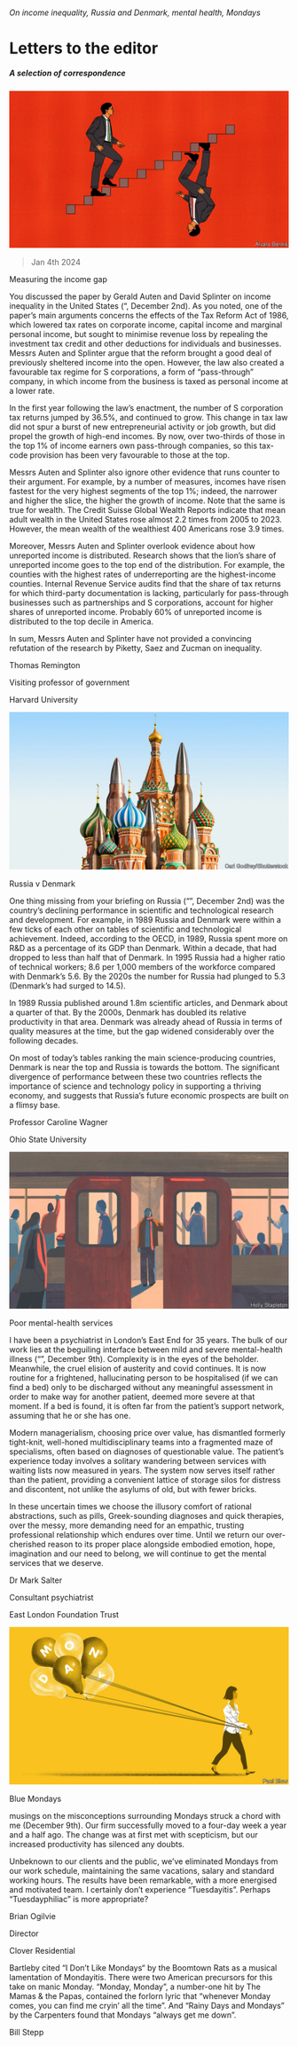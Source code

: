 ###### On income inequality, Russia and Denmark, mental health, Mondays

# Letters to the editor 

##### A selection of correspondence 

![image](images/20231202_FND000.jpg) 

> Jan 4th 2024 


Measuring the income gap

You discussed the paper by Gerald Auten and David Splinter on income inequality in the United States (“, December 2nd). As you noted, one of the paper’s main arguments concerns the effects of the Tax Reform Act of 1986, which lowered tax rates on corporate income, capital income and marginal personal income, but sought to minimise revenue loss by repealing the investment tax credit and other deductions for individuals and businesses. Messrs Auten and Splinter argue that the reform brought a good deal of previously sheltered income into the open. However, the law also created a favourable tax regime for S corporations, a form of “pass-through” company, in which income from the business is taxed as personal income at a lower rate. 

In the first year following the law’s enactment, the number of S corporation tax returns jumped by 36.5%, and continued to grow. This change in tax law did not spur a burst of new entrepreneurial activity or job growth, but did propel the growth of high-end incomes. By now, over two-thirds of those in the top 1% of income earners own pass-through companies, so this tax-code provision has been very favourable to those at the top. 

Messrs Auten and Splinter also ignore other evidence that runs counter to their argument. For example, by a number of measures, incomes have risen fastest for the very highest segments of the top 1%; indeed, the narrower and higher the slice, the higher the growth of income. Note that the same is true for wealth. The Credit Suisse Global Wealth Reports indicate that mean adult wealth in the United States rose almost 2.2 times from 2005 to 2023. However, the mean wealth of the  wealthiest 400 Americans rose 3.9 times. 

Moreover, Messrs Auten and Splinter overlook evidence about how unreported income is distributed. Research shows that the lion’s share of unreported income goes to the top end of the distribution. For example, the counties with the highest rates of underreporting are the highest-income counties. Internal Revenue Service audits find that the share of tax returns for which third-party documentation is lacking, particularly for pass-through businesses such as partnerships and S corporations, account for higher shares of unreported income. Probably 60% of unreported income is distributed to the top decile in America. 

In sum, Messrs Auten and Splinter have not provided a convincing refutation of the research by Piketty, Saez and Zucman on inequality. 

Thomas Remington

Visiting professor of government

Harvard University


![image](images/20231202_FBD001.jpg) 


Russia v Denmark

One thing missing from your briefing on Russia (“”, December 2nd) was the country’s declining performance in scientific and technological research and development. For example, in 1989 Russia and Denmark were within a few ticks of each other on tables of scientific and technological achievement. Indeed, according to the OECD, in 1989, Russia spent more on R&amp;D as a percentage of its GDP than Denmark. Within a decade, that had dropped to less than half that of Denmark. In 1995 Russia had a higher ratio of technical workers; 8.6 per 1,000 members of the workforce compared with Denmark’s 5.6. By the 2020s the number for Russia had plunged to 5.3 (Denmark’s had surged to 14.5).

In 1989 Russia published around 1.8m scientific articles, and Denmark about a quarter of that. By the 2000s, Denmark has doubled its relative productivity in that area. Denmark was already ahead of Russia in terms of quality measures at the time, but the gap widened considerably over the following decades.

On most of today’s tables ranking the main science-producing countries, Denmark is near the top and Russia is towards the bottom. The significant divergence of performance between these two countries reflects the importance of science and technology policy in supporting a thriving economy, and suggests that Russia’s future economic prospects are built on a flimsy base.

Professor Caroline Wagner

Ohio State University


![image](images/20231209_BRD001.jpg) 


Poor mental-health services

I have been a psychiatrist in London’s East End for 35 years. The bulk of our work lies at the beguiling interface between mild and severe mental-health illness (“”, December 9th). Complexity is in the eyes of the beholder. Meanwhile, the cruel elision of austerity and covid continues. It is now routine for a frightened, hallucinating person to be hospitalised (if we can find a bed) only to be discharged without any meaningful assessment in order to make way for another patient, deemed more severe at that moment. If a bed is found, it is often far from the patient’s support network, assuming that he or she has one. 

Modern managerialism, choosing price over value, has dismantled formerly tight-knit, well-honed multidisciplinary teams into a fragmented maze of specialisms, often based on diagnoses of questionable value. The patient’s experience today involves a solitary wandering between services with waiting lists now measured in years. The system now serves itself rather than the patient, providing a convenient lattice of storage silos for distress and discontent, not unlike the asylums of old, but with fewer bricks. 

In these uncertain times we choose the illusory comfort of rational abstractions, such as pills, Greek-sounding diagnoses and quick therapies, over the messy, more demanding need for an empathic, trusting professional relationship which endures over time. Until we return our over-cherished reason to its proper place alongside embodied emotion, hope, imagination and our need to belong, we will continue to get the mental services that we deserve. 

Dr Mark Salter 

Consultant psychiatrist 

East London Foundation Trust 


![image](images/20231209_WBD020.jpg) 


Blue Mondays

musings on the misconceptions surrounding Mondays struck a chord with me (December 9th). Our firm successfully moved to a four-day week a year and a half ago. The change was at first met with scepticism, but our increased productivity has silenced any doubts.

Unbeknown to our clients and the public, we’ve eliminated Mondays from our work schedule, maintaining the same vacations, salary and standard working hours. The results have been remarkable, with a more energised and motivated team. I certainly don’t experience “Tuesdayitis”. Perhaps “Tuesdayphiliac” is more appropriate?

Brian Ogilvie

Director 

Clover Residential


Bartleby cited “I Don’t Like Mondays“ by the Boomtown Rats as a musical lamentation of Mondayitis. There were two American precursors for this take on manic Monday. “Monday, Monday”, a number-one hit by The Mamas &amp; the Papas, contained the forlorn lyric that “whenever Monday comes, you can find me cryin’ all the time”. And “Rainy Days and Mondays” by the Carpenters found that Mondays “always get me down”. 

Bill Stepp


